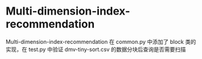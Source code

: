 # Multi-dimension-index-recommendation
Multi-dimension-index-recommendation
在 common.py 中添加了 block 类的实现，在 test.py 中验证 dmv-tiny-sort.csv 的数据分块后查询是否需要扫描